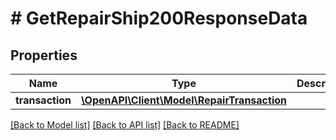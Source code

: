 # # GetRepairShip200ResponseData

## Properties

Name | Type | Description | Notes
------------ | ------------- | ------------- | -------------
**transaction** | [**\OpenAPI\Client\Model\RepairTransaction**](RepairTransaction.md) |  |

[[Back to Model list]](../../README.md#models) [[Back to API list]](../../README.md#endpoints) [[Back to README]](../../README.md)
